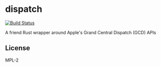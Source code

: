 # dispatch

[![Build Status](https://travis-ci.com/ChunMinChang/dispatch.svg?branch=master)](https://travis-ci.com/ChunMinChang/dispatch)

A friend Rust wrapper around Apple's Grand Central Dispatch (GCD) APIs

## License

MPL-2